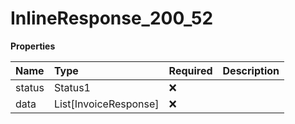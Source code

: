 # InlineResponse_200_52

**Properties**

| Name   | Type                  | Required | Description |
| :----- | :-------------------- | :------- | :---------- |
| status | Status1               | ❌       |             |
| data   | List[InvoiceResponse] | ❌       |             |
